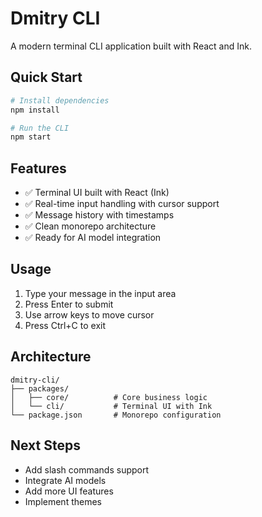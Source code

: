 # Dmitry CLI

A modern terminal CLI application built with React and Ink.

## Quick Start

```bash
# Install dependencies
npm install

# Run the CLI
npm start
```

## Features

- ✅ Terminal UI built with React (Ink)
- ✅ Real-time input handling with cursor support
- ✅ Message history with timestamps
- ✅ Clean monorepo architecture
- ✅ Ready for AI model integration

## Usage

1. Type your message in the input area
2. Press Enter to submit
3. Use arrow keys to move cursor
4. Press Ctrl+C to exit

## Architecture

```
dmitry-cli/
├── packages/
│   ├── core/          # Core business logic
│   └── cli/           # Terminal UI with Ink
└── package.json       # Monorepo configuration
```

## Next Steps

- Add slash commands support
- Integrate AI models
- Add more UI features
- Implement themes